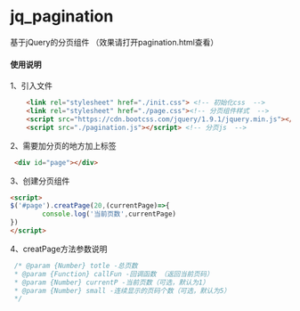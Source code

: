 ﻿# jq_pagination 
基于jQuery的分页组件 （效果请打开pagination.html查看）
#### 使用说明
1、引入文件
```html
    <link rel="stylesheet" href="./init.css"> <!-- 初始化css  -->
    <link rel="stylesheet" href="./page.css"><!-- 分页组件样式  -->
    <script src="https://cdn.bootcss.com/jquery/1.9.1/jquery.min.js"></script> <!-- jquery.js  -->
    <script src="./pagination.js"></script> <!-- 分页js  -->
```
2、需要加分页的地方加上标签
```html
 <div id="page"></div>
```
3、创建分页组件
```html
<script>
$('#page').creatPage(20,(currentPage)=>{
        console.log('当前页数',currentPage)
})
</script>
```
4、creatPage方法参数说明
```javascript
 /* @param {Number} totle -总页数
 * @param {Function} callFun -回调函数 （返回当前页码）
 * @param {Number} currentP -当前页数（可选，默认为1）
 * @param {Number} small -连续显示的页码个数（可选，默认为5）
 */
```

